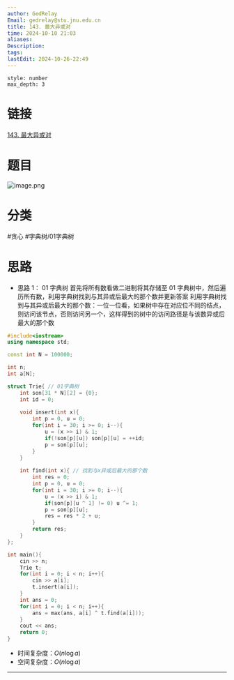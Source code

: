 ```yaml
---
author: GedRelay
Email: gedrelay@stu.jnu.edu.cn
title: 143. 最大异或对
time: 2024-10-10 21:03
aliases: 
Description: 
tags: 
lastEdit: 2024-10-26-22:49
---
```


```toc
style: number
max_depth: 3
```

# 链接
[143. 最大异或对](https://www.acwing.com/problem/content/description/145/) 

# 题目
![image.png](https://ged-pic-bed.oss-cn-guangzhou.aliyuncs.com/img/202410102103214.png)


# 分类
#贪心 #字典树/01字典树 

# 思路
- 思路 1：
01 字典树
首先将所有数看做二进制将其存储至 01 字典树中，然后遍历所有数，利用字典树找到与其异或后最大的那个数并更新答案
利用字典树找到与其异或后最大的那个数：一位一位看，如果树中存在对应位不同的结点，则访问该节点，否则访问另一个，这样得到的树中的访问路径是与该数异或后最大的那个数


```cpp
#include<iostream>
using namespace std;

const int N = 100000;

int n;
int a[N];

struct Trie{ // 01字典树
    int son[31 * N][2] = {0};
    int id = 0;
    
    void insert(int x){
        int p = 0, u = 0;
        for(int i = 30; i >= 0; i--){
            u = (x >> i) & 1;
            if(!son[p][u]) son[p][u] = ++id;
            p = son[p][u];
        }
    }
    
    int find(int x){ // 找到与x异或后最大的那个数
        int res = 0;
        int p = 0, u = 0;
        for(int i = 30; i >= 0; i--){
            u = (x >> i) & 1;
            if(son[p][u ^ 1] != 0) u ^= 1;
            p = son[p][u];
            res = res * 2 + u;
        }
        return res;
    }
};

int main(){
    cin >> n;
    Trie t;
    for(int i = 0; i < n; i++){
        cin >> a[i];
        t.insert(a[i]);
    }
    int ans = 0;
    for(int i = 0; i < n; i++){
        ans = max(ans, a[i] ^ t.find(a[i]));
    }
    cout << ans;
    return 0;
}
```


- 时间复杂度：${O\left( n\log a \right)  }$ 
- 空间复杂度：${O\left( n\log a \right)  }$ 


---

